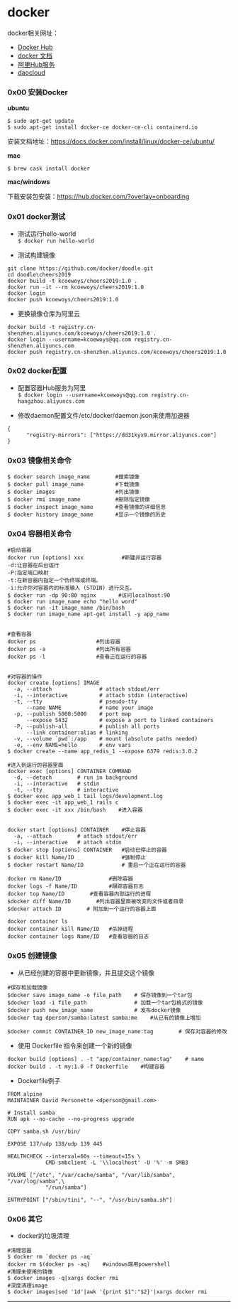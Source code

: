 # docker
docker相关网址：
* [Docker Hub]
* [docker 文档]
* [阿里Hub服务]
* [daocloud]

### 0x00 安装Docker
**ubuntu**

`$ sudo apt-get update`     
`$ sudo apt-get install docker-ce docker-ce-cli containerd.io`

安装文档地址：https://docs.docker.com/install/linux/docker-ce/ubuntu/

**mac**

`$ brew cask install docker`

**mac/windows**

下载安装包安装：https://hub.docker.com/?overlay=onboarding

### 0x01 docker测试
* 测试运行hello-world   
`$ docker run hello-world`

* 测试构建镜像
```
git clone https://github.com/docker/doodle.git
cd doodle\cheers2019
docker build -t kcoewoys/cheers2019:1.0 .
docker run -it --rm kcoewoys/cheers2019:1.0
docker login
docker push kcoewoys/cheers2019:1.0
```

* 更换镜像仓库为阿里云
```
docker build -t registry.cn-shenzhen.aliyuncs.com/kcoewoys/cheers2019:1.0 .
docker login --username=kcoewoys@qq.com registry.cn-shenzhen.aliyuncs.com
docker push registry.cn-shenzhen.aliyuncs.com/kcoewoys/cheers2019:1.0
```

### 0x02 docker配置
* 配置容器Hub服务为阿里     
`$ docker login --username=kcoewoys@qq.com registry.cn-hangzhou.aliyuncs.com`

* 修改daemon配置文件/etc/docker/daemon.json来使用加速器
```
{
      "registry-mirrors": ["https://dd31kyx9.mirror.aliyuncs.com"]
}
```

### 0x03 镜像相关命令
```
$ docker search image_name        #搜索镜像
$ docker pull image_name          #下载镜像
$ docker images                   #列出镜像
$ docker rmi image_name           #删除指定镜像
$ docker inspect image_name       #查看镜像的详细信息
$ docker history image_name       #显示一个镜像的历史
```

### 0x04 容器相关命令
```
#启动容器
docker run [options] xxx            #新建并运行容器
-d:让容器在后台运行
-P:指定端口映射
-t:在新容器内指定一个伪终端或终端。
-i:允许你对容器内的标准输入 (STDIN) 进行交互。
$ docker run -dp 90:80 nginx       #访问localhost:90
$ docker run image_name echo "hello word"
$ docker run -it image_name /bin/bash
$ docker run image_name apt-get install -y app_name


#查看容器
docker ps                   #列出容器
docker ps -a                #列出所有容器
docker ps -l                #查看正在运行的容器


#对容器的操作
docker create [options] IMAGE
  -a, --attach               # attach stdout/err
  -i, --interactive          # attach stdin (interactive)
  -t, --tty                  # pseudo-tty
      --name NAME            # name your image
  -p, --publish 5000:5000    # port map
      --expose 5432          # expose a port to linked containers
  -P, --publish-all          # publish all ports
      --link container:alias # linking
  -v, --volume `pwd`:/app    # mount (absolute paths needed)
  -e, --env NAME=hello       # env vars
$ docker create --name app_redis_1 --expose 6379 redis:3.0.2

#进入到运行的容器里面
docker exec [options] CONTAINER COMMAND
  -d, --detach        # run in background
  -i, --interactive   # stdin
  -t, --tty           # interactive
$ docker exec app_web_1 tail logs/development.log
$ docker exec -it app_web_1 rails c
$ docker exec -it xxx /bin/bash    #进入容器


docker start [options] CONTAINER    #停止容器
  -a, --attach        # attach stdout/err
  -i, --interactive   # attach stdin
$ docker stop [options] CONTAINER   #启动已停止的容器
$ docker kill Name/ID               #强制停止
$ docker restart Name/ID            # 重启一个正在运行的容器

docker rm Name/ID               #删除容器
docker logs -f Name/ID          #跟踪容器日志
docker top Name/ID        #查看容器内部运行的进程
$docker diff Name/ID        #列出容器里面被改变的文件或者目录
$docker attach ID        # 附加到一个运行的容器上面

docker container ls
docker container kill Name/ID   #杀掉进程
docker container logs Name/ID   #查看容器的日志
```

### 0x05 创建镜像
* 从已经创建的容器中更新镜像，并且提交这个镜像

```
#保存和加载镜像
$docker save image_name -o file_path    # 保存镜像到一个tar包
$docker load -i file_path               # 加载一个tar包格式的镜像
$docker push new_image_name             # 发布docker镜像
$docker tag dperson/samba:latest samba:me    #从已有的镜像上增加

$docker commit CONTAINER_ID new_image_name:tag        # 保存对容器的修改
```

* 使用 Dockerfile 指令来创建一个新的镜像

```
docker build [options] . -t "app/container_name:tag"    # name
docker build . -t my:1.0 -f Dockerfile    #构建容器
```

* Dockerfile例子

```
FROM alpine
MAINTAINER David Personette <dperson@gmail.com>

# Install samba
RUN apk --no-cache --no-progress upgrade

COPY samba.sh /usr/bin/

EXPOSE 137/udp 138/udp 139 445

HEALTHCHECK --interval=60s --timeout=15s \
            CMD smbclient -L '\\localhost' -U '%' -m SMB3

VOLUME ["/etc", "/var/cache/samba", "/var/lib/samba", "/var/log/samba",\
            "/run/samba"]

ENTRYPOINT ["/sbin/tini", "--", "/usr/bin/samba.sh"]
```

### 0x06 其它

* docker的垃圾清理
```
#清理容器
$ docker rm `docker ps -aq`
docker rm $(docker ps -aq)    #windows端用powershell
#清理未使用的镜像
$ docker images -q|xargs docker rmi
#深度清理image
$ docker images|sed '1d'|awk '{print $1":"$2}'|xargs docker rmi
```

---
[Docker Hub]: https://hub.docker.com/
[docker 文档]: https://docs.docker.com/
[阿里Hub服务]: https://cr.console.aliyun.com
[daocloud]: https://www.daocloud.io/
